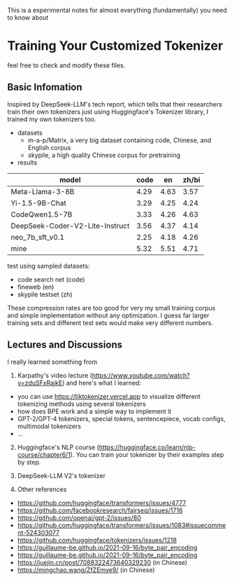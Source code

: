 This is a experimental notes for almost everything (fundamentally) you need to know about
# Training Your Customized Tokenizer
feel free to check and modify these files.

## Basic Infomation
Inspired by DeepSeek-LLM's tech report, which tells that their researchers train their own tokenizers just using Huggingface's Tokenizer library, I trained my own tokenizers too.

- datasets
  - m-a-p/Matrix, a very big dataset containing code, Chinese, and English corpus
  - skypile, a high quality Chinese corpus for pretraining
- results

| model | code | en | zh/bi |
|---|---|---|---|
| Meta-Llama-3-8B | 4.29 | 4.63 | 3.57 |
| Yi-1.5-9B-Chat | 3.29 | 4.25 | 4.24 |
| CodeQwen1.5-7B | 3.33 | 4.26 | 4.63 |
| DeepSeek-Coder-V2-Lite-Instruct | 3.56 | 4.37 | 4.14 |
| neo_7b_sft_v0.1 | 2.25 | 4.18 | 4.26 |
| mine | 5.32 | 5.51 | 4.71 |

test using sampled datasets:
- code search net (code)
- fineweb (en)
- skypile testset (zh)

These compression rates are too good for very my small training corpus and simple implementation without any optimization. I guess far larger training sets and different test sets would make very different numbers.


## Lectures and Discussions

I really learned something from 
1. Karpathy's video lecture (https://www.youtube.com/watch?v=zduSFxRajkE) and here's what I learned:
 - you can use https://tiktokenizer.vercel.app to visualize different tokenizing methods using several tokenizers
 - how does BPE work and a simple way to implement it
 - GPT-2/GPT-4 tokenizers, special tokens, sentencepiece, vocab configs, multimodal tokenizers
 - ...

2. Huggingface's NLP course (https://huggingface.co/learn/nlp-course/chapter6/1). You can train your tokenizer by their examples step by step.

3. DeepSeek-LLM V2's tokenizer
4. Other references
 - https://github.com/huggingface/transformers/issues/4777
 - https://github.com/facebookresearch/fairseq/issues/1716
 - https://github.com/openai/gpt-2/issues/80
 - https://github.com/huggingface/transformers/issues/1083#issuecomment-524303077
 - https://github.com/huggingface/tokenizers/issues/1218
 - https://guillaume-be.github.io/2021-09-16/byte_pair_encoding
 - https://guillaume-be.github.io/2021-09-16/byte_pair_encoding
 - https://juejin.cn/post/7088322473640329230 (in Chinese)
 - https://mingchao.wang/ZfZEmye9/ (in Chinese)